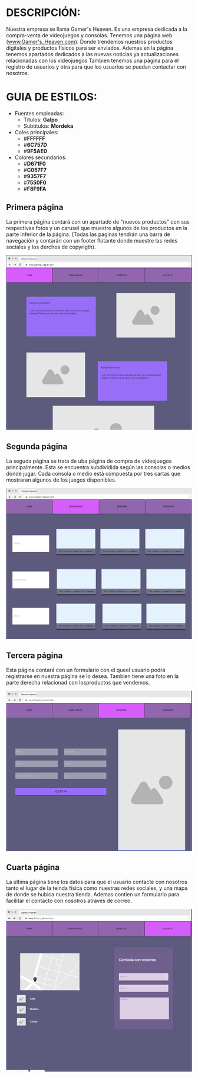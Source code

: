 # DESCRIPCIÓN:
Nuestra empresa se llama Gamer's Heaven. Es una empresa dedicada a la compra-venta de videojuegos y consolas. Tenemos una página web (www.Gamer's_Heaven.com).
Donde trendemos nuestros productos digitales y productos físicos para ser enviados. Ademas en la página tenemos apartados dedicados a las nuevas noticias ya actualizaciones relacionadas con los videojuegos
Tambien tenemos una página para el registro de usuarios y otra para que los usuarios se puedan contactar con nosotros.

# GUIA DE ESTILOS:
- Fuentes empleadas:
  - Titulos: **Galpo**
  - Subtitulos: **Mordeka**
- Coles principales:
  - #**FFFFFF**
  - #**6C757D**
  - #**9F5AE0**
- Colores secundarios:
  - #**D671F0**
  - #**C057F7**
  - #**9357F7**
  - #**7550F0**
  - #**F8F9FA**
  
## Primera página
La primera página contará con un apartado de "nuevos productos" con sus respectivas fotos y un carusel que muestre algunos de los productos en la parte inferior de la página. (Todas las paginas tendrán una barra de navegación y contarán con un footer flotante donde muestre las redes sociales y los derchos de copyrigth).

![Primera página](./assets/Bocetos/Pagina%20cap%201.png)

## Segunda página
La seguda página se trata de uba página de compra de videojuegos principalmente. Esta se encuentra subdividida según las consolas o medios donde jugar. Cada consola o medio está compuesta por tres cartas que mostraran algunos de los juegos disponibles.

![Segunda página](./assets/Bocetos/Pagina%20cap%202.png)

## Tercera página
Esta página contará con un formulario con el queel usuario podrá registrarse en nuestra página se lo desea. Tambien tiene una foto en la parte derecha relacionad con losproductos que vendemos.

![Tercera página](./assets/Bocetos/Pagina%20cap%203.png)

##  Cuarta página
La última página tiene los datos para que el usuario contacte con nosotros tanto el lugar de la teinda física como nuestras redes sociales, y una mapa de donde se hubica nuestra tienda.
Ademas contien un formulario para facilitar el contacto con nosotros atraves de correo.

![Cuarta página](./assets/Bocetos/Pagina%20cap%204.png)





